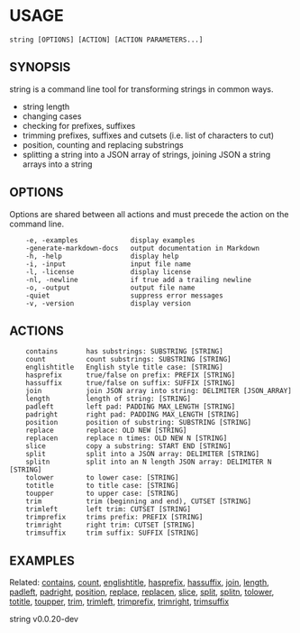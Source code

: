 
# USAGE

	string [OPTIONS] [ACTION] [ACTION PARAMETERS...]

## SYNOPSIS


string is a command line tool for transforming strings in common ways.

+ string length
+ changing cases
+ checking for prefixes, suffixes 
+ trimming prefixes, suffixes and cutsets (i.e. list of characters to cut)
+ position, counting and replacing substrings
+ splitting a string into a JSON array of strings, joining JSON a string arrays into a string


## OPTIONS

Options are shared between all actions and must precede the action on the command line.

```
    -e, -examples             display examples
    -generate-markdown-docs   output documentation in Markdown
    -h, -help                 display help
    -i, -input                input file name
    -l, -license              display license
    -nl, -newline             if true add a trailing newline
    -o, -output               output file name
    -quiet                    suppress error messages
    -v, -version              display version
```


## ACTIONS

```
    contains       has substrings: SUBSTRING [STRING]
    count          count substrings: SUBSTRING [STRING]
    englishtitle   English style title case: [STRING]
    hasprefix      true/false on prefix: PREFIX [STRING]
    hassuffix      true/false on suffix: SUFFIX [STRING]
    join           join JSON array into string: DELIMITER [JSON_ARRAY]
    length         length of string: [STRING]
    padleft        left pad: PADDING MAX_LENGTH [STRING]
    padright       right pad: PADDING MAX_LENGTH [STRING]
    position       position of substring: SUBSTRING [STRING]
    replace        replace: OLD NEW [STRING]
    replacen       replace n times: OLD NEW N [STRING]
    slice          copy a substring: START END [STRING]
    split          split into a JSON array: DELIMITER [STRING]
    splitn         split into an N length JSON array: DELIMITER N [STRING]
    tolower        to lower case: [STRING]
    totitle        to title case: [STRING]
    toupper        to upper case: [STRING]
    trim           trim (beginning and end), CUTSET [STRING]
    trimleft       left trim: CUTSET [STRING]
    trimprefix     trims prefix: PREFIX [STRING]
    trimright      right trim: CUTSET [STRING]
    trimsuffix     trim suffix: SUFFIX [STRING]
```


## EXAMPLES




Related: [contains](contains.html), [count](count.html), [englishtitle](englishtitle.html), [hasprefix](hasprefix.html), [hassuffix](hassuffix.html), [join](join.html), [length](length.html), [padleft](padleft.html), [padright](padright.html), [position](position.html), [replace](replace.html), [replacen](replacen.html), [slice](slice.html), [split](split.html), [splitn](splitn.html), [tolower](tolower.html), [totitle](totitle.html), [toupper](toupper.html), [trim](trim.html), [trimleft](trimleft.html), [trimprefix](trimprefix.html), [trimright](trimright.html), [trimsuffix](trimsuffix.html)

string v0.0.20-dev
